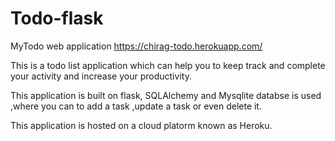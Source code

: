 # Todo-flask
MyTodo web application 
https://chirag-todo.herokuapp.com/



This is a todo list application which can help you to keep track and complete your activity and increase your productivity. 

This application is built on flask, SQLAlchemy and Mysqlite databse is used ,where you can to add a task ,update a task or even delete it.

This application is hosted on a cloud platorm known as Heroku.
